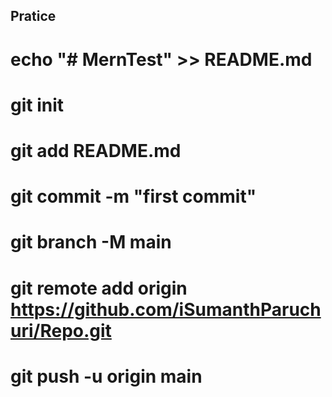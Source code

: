 ## Pratice


# echo "# MernTest" >> README.md
# git init
# git add README.md
# git commit -m "first commit"
# git branch -M main
# git remote add origin https://github.com/iSumanthParuchuri/Repo.git
# git push -u origin main
